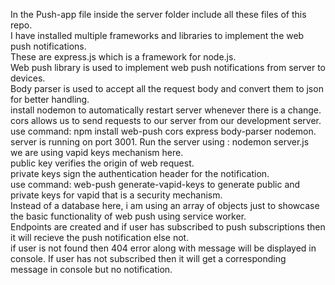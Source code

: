 In the Push-app file inside the server folder include all these files of this repo. <br>
I have installed multiple frameworks and libraries to implement the web push notifications. <br>
These are express.js which is a framework for node.js. <br>
Web push library is used to implement web push notifications from server to devices. <br>
Body parser is used to accept all the request body and convert them to json for better handling. <br>
install nodemon to automatically restart server whenever there is a change. <br>
cors allows us to send requests to our server from our development server. <br>
use command: npm install web-push cors express body-parser nodemon. <br>
server is running on port 3001. Run the server using : nodemon server.js<br>
we are using vapid keys mechanism here. <br>
public key verifies the origin of web request. <br>
private keys sign the authentication header for the notification. <br>
use command: web-push generate-vapid-keys to generate public and private keys for vapid that is a security mechanism. <br>
Instead of a database here, i am using an array of objects just to showcase the basic functionality of web push using service worker. <br>
Endpoints are created and if user has subscribed to push subscriptions then it will recieve the push notification else not.  <br>
if user is not found then 404 error along with message will be displayed in console. If user has not subscribed then it will get a corresponding message in console but no notification. <br>
